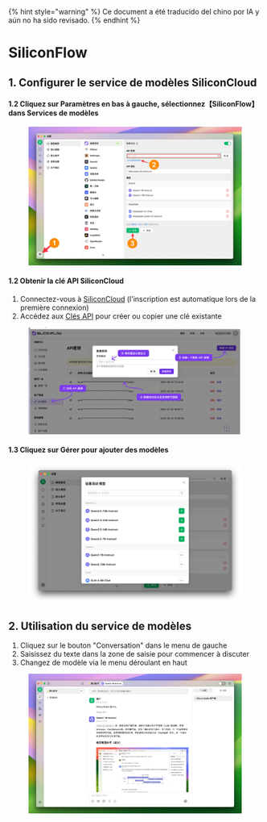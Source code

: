 
{% hint style="warning" %}
Ce document a été traducido del chino por IA y aún no ha sido revisado.
{% endhint %}

# SiliconFlow

## 1. Configurer le service de modèles SiliconCloud <a href="#id-2-siliconcloud" id="id-2-siliconcloud"></a>

#### [​](https://docs.siliconflow.cn/usercases/use-siliconcloud-in-cherry-studio#2-1)1.2 Cliquez sur Paramètres en bas à gauche, sélectionnez【SiliconFlow】dans Services de modèles <a href="#id-2-1" id="id-2-1"></a>

<figure><img src="https://raw.githubusercontent.com/siliconflow/doc-images/refs/heads/main/1-apikey-settings.webp" alt=""><figcaption></figcaption></figure>

#### [​](https://docs.siliconflow.cn/usercases/use-siliconcloud-in-cherry-studio#2-2-siliconcloud-api)1.2 Obtenir la clé API SiliconCloud <a href="#id-2-2-siliconcloud-api" id="id-2-2-siliconcloud-api"></a>

1. Connectez-vous à [SiliconCloud](https://cloud.siliconflow.cn/) (l'inscription est automatique lors de la première connexion)
2. Accédez aux [Clés API](https://cloud.siliconflow.cn/account/ak) pour créer ou copier une clé existante

<figure><img src="https://raw.githubusercontent.com/siliconflow/doc-images/refs/heads/main/2-siliconcloud-apikey.png" alt=""><figcaption></figcaption></figure>

#### [​](https://docs.siliconflow.cn/usercases/use-siliconcloud-in-cherry-studio#2-3)1.3 Cliquez sur Gérer pour ajouter des modèles <a href="#id-2-3" id="id-2-3"></a>

<figure><img src="https://raw.githubusercontent.com/siliconflow/doc-images/refs/heads/main/3-models.png" alt=""><figcaption></figcaption></figure>

## [​](https://docs.siliconflow.cn/usercases/use-siliconcloud-in-cherry-studio#3)2. Utilisation du service de modèles <a href="#id-3" id="id-3"></a>

1. Cliquez sur le bouton "Conversation" dans le menu de gauche
2. Saisissez du texte dans la zone de saisie pour commencer à discuter
3. Changez de modèle via le menu déroulant en haut

<figure><img src="https://raw.githubusercontent.com/siliconflow/doc-images/refs/heads/main/4-chat.webp" alt=""><figcaption></figcaption></figure>